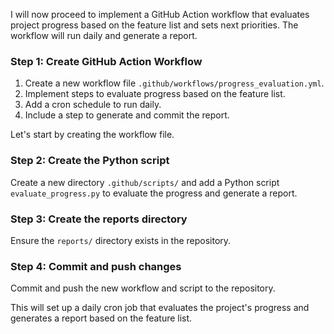 I will now proceed to implement a GitHub Action workflow that evaluates project progress based on the feature list and sets next priorities. The workflow will run daily and generate a report.

### Step 1: Create GitHub Action Workflow
1. Create a new workflow file `.github/workflows/progress_evaluation.yml`.
2. Implement steps to evaluate progress based on the feature list.
3. Add a cron schedule to run daily.
4. Include a step to generate and commit the report.

Let's start by creating the workflow file.

### Step 2: Create the Python script
Create a new directory `.github/scripts/` and add a Python script `evaluate_progress.py` to evaluate the progress and generate a report.

### Step 3: Create the reports directory
Ensure the `reports/` directory exists in the repository.

### Step 4: Commit and push changes
Commit and push the new workflow and script to the repository.

This will set up a daily cron job that evaluates the project's progress and generates a report based on the feature list.
